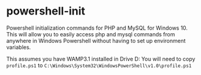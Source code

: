 # powershell-init
Powershell initialization commands for PHP and MySQL for Windows 10. This will allow you to easily access php and mysql commands from anywhere in Windows Powershell without having to set up environment variables.

This assumes you have WAMP3.1 installed in Drive D: You will need to copy `profile.ps1` to `C:\Windows\System32\WindowsPowerShell\v1.0\profile.ps1`
